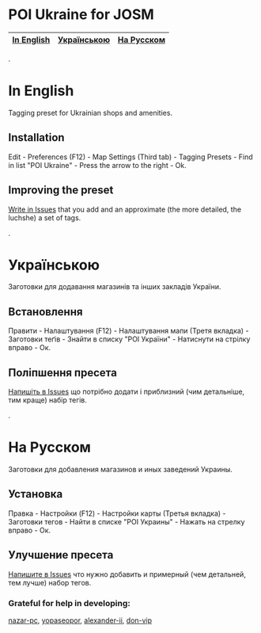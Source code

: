 # POI Ukraine for JOSM

| [In English](https://github.com/pasharm/POI_Ukraine#in-english) |  [Українською](https://github.com/pasharm/POI_Ukraine#Українською) | [На Русском](https://github.com/pasharm/POI_Ukraine#На-Русском)  |
|--------------------|-------------------------|-------------------------|

.

# In English
Tagging preset for Ukrainian shops and amenities.

## Installation
Edit - Preferences (F12) - Map Settings (Third tab) - Tagging Presets - Find in list "POI Ukraine" - Press the arrow to the right - Ok.

## Improving the preset
[Write in Issues](https://github.com/pasharm/POI_Ukraine/issues/new) that you add and an approximate (the more detailed, the luchshe) a set of tags.

. 

# Українською

Заготовки для додавання магазинів та інших закладів України.

## Встановлення
Правити - Налаштування (F12) - Налаштування мапи (Третя вкладка) - Заготовки теґів - Знайти в списку "POI України" - Натиснути на стрілку вправо - Ок.


## Поліпшення пресета
[Напишіть в Issues](https://github.com/pasharm/POI_Ukraine/issues/new) що потрібно додати і приблизний (чим детальніше, тим краще) набір тегів.

. 

# На Русском
Заготовки для добавления магазинов и иных заведений Украины.

## Установка
Правка - Настройки (F12) - Настройки карты (Третья вкладка) - Заготовки тегов - Найти в списке "POI Украины" - Нажать на стрелку вправо - Ок.

## Улучшение пресета
[Напишите в Issues](https://github.com/pasharm/POI_Ukraine/issues/new)  что нужно добавить и примерный (чем детальней, тем лучше) набор тегов.




### Grateful for help in developing:
[nazar-pc](https://github.com/nazar-pc), [yopaseopor](https://github.com/yopaseopor), [alexander-ii](https://github.com/alexander-ii), [don-vip](https://github.com/don-vip)
